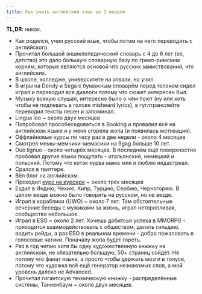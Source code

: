 ```yaml
---
title: Как учить английский язык за 2 недели
---
```


**TL,DR**: никак.

- Как родился, учил русский язык, чтобы потом на него переводить с английского.
- Прочитал большой энциклопедический словарь с 4 до 6 лет (ее, детство) это дало большую словарную базу по греко-римским корням, которые являются основой что русских заимствований, что английских.
- В школе, колледже, университете на отвали, но учил.
- В игры на Dendy и Sega с бумажным словарём перед телеком сидел играл и переводил все диалоги потому что сюжет интересен был.
- Музыку всякую слушал, интересно было о чём поют (ну или хоть чтобы не подпевать в голове misheard lyrics), в гуглтранслейте переводил тексты песен и запоминал.
- Lingua leo ~ около двух месяцев
- Попробовал прособеседоваться в Booking и провалил всё на английском языке и у меня сгорела жопа (и появилась мотивация).
- Оффлайновые курсы по часу раз в две недели - около 4 месяцев
- Смотрел мемы-мемчики-мемасики на 9gag больше 10 лет.
- Duo lignuo - около четырёх месяцев. В последнем ещё поверхностно пробовал другие языки пощупать - итальянский, немецкий и польский. Потому что котэк курва мама мия и люблю индастриал.
- Срался в твиттере.
- Вёл блог на английском.
- Проходил [курс на курсере](http://coursera.org/api/certificate.v1/pdf/4DHY7WQBMT25) ~ около трёх месяцев
- Ездил в Индию, Чехию, Кипр, Турцию, Сербию, Черногорию. В целом везде можно было говорить на русском, но не везде.
- Играл в кораблики (UWO) ~ около 7 лет. Там обстоятельные вечерние беседы с мужиками за жизнь, играл неторопливая, сообщество небольшое.
- Играл в ESO ~ около 2 лет. Хочешь добитсья успеха в MMORPG - приходится взаимодействовать с обществом, делать гильдию, водить рейды, а раз ESO в реальном времени - добро пожаловать в голосовые чатики. Поначалу жопа будет гореть.
- Раз в год читаю хотя бы одну художественную книжку на английском, не обязательно большую, 50+ страниц сойдёт. Не потому что фанат языка, а просто чтобы держать мозги в тонусе, потому что художка всё ещё генератор незнакомых слов, а мой уровень далеко не Advanced.
- Прочитал гигантскую техническую книжку - распределённые системы, Танненбаум ~ около двух месяцев.
